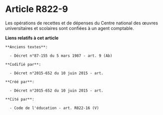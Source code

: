 # Article R822-9

Les opérations de recettes et de dépenses du Centre national des œuvres universitaires et scolaires sont confiées à un agent
comptable.

**Liens relatifs à cet article**

	**Anciens textes**:

	  - Décret n°87-155 du 5 mars 1987 - art. 9 (Ab)

	**Codifié par**:

	  - Décret n°2015-652 du 10 juin 2015 - art.

	**Créé par**:

	  - Décret n°2015-652 du 10 juin 2015 - art.

	**Cité par**:

	  - Code de l'éducation - art. R822-16 (V)
